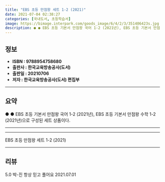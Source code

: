 ```yaml
---
title: "EBS 초등 만점왕 세트 1-2 (2021)"
date: 2021-07-04 02:38:27
categories: [국내도서, 초등학습서]
image: https://bimage.interpark.com/goods_image/6/4/2/3/351406423s.jpg
description: ● ● EBS 초등 기본서 만점왕 국어 1-2 (2021년), EBS 초등 기본서 만점왕 수학 1-2 (2021년)으로 구성된 세트 상품이다.
---
```


## **정보**

- **ISBN : 9788954758680**
- **출판사 : 한국교육방송공사(도서)**
- **출판일 : 20210706**
- **저자 : 한국교육방송공사(도서) 편집부**

------



## **요약**

●  ●  EBS 초등 기본서 만점왕 국어 1-2 (2021년), EBS 초등 기본서 만점왕 수학 1-2 (2021년)으로 구성된 세트 상품이다.

------



------


EBS 초등 만점왕 세트 1-2 (2021) 

------


## **리뷰** 

5.0 박-진 항상 믿고 풀어요 2021.07.01 <br/>